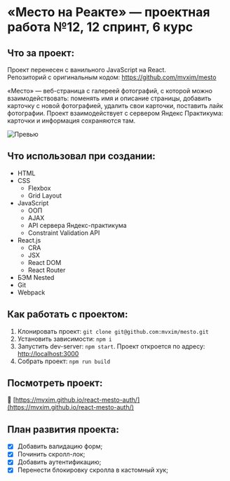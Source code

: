 # «Место на Реакте» — проектная работа №12, 12 спринт, 6 курс

## Что за проект:

Проект перенесен с ванильного JavaScript на React.\
Репозиторий с оригинальным кодом: https://github.com/mvxim/mesto

«Место» — веб-страница с галереей фотографий, с которой можно взаимодействовать:
поменять имя и описание страницы, добавить карточку с новой фотографией, удалить
свои карточки, поставить лайк фотографии. Проект взаимодействует с сервером
Яндекс Практикума: карточки и информация сохраняются там.

![Превью](./mesto-react-preview.gif)

## Что использовал при создании:

* HTML
* CSS
    * Flexbox
    * Grid Layout
* JavaScript
    * ООП
    * AJAX
    * API сервера Яндекс-практикума
    * Constraint Validation API
* React.js
    * CRA
    * JSX
    * React DOM
    * React Router
* БЭМ Nested
* Git
* Webpack

## Как работать с проектом:

1. Клонировать проект:
   `git clone git@github.com:mvxim/mesto.git`
2. Установить зависимости:
   `npm i`
3. Запустить dev-server:
   `npm start`. Проект откроется по
   адресу: [http://localhost:3000](http://localhost:3000)
4. Собрать проект:
   `npm run build`

## Посмотреть проект:

🔗 [https://mvxim.github.io/react-mesto-auth/](https://mvxim.github.io/react-mesto-auth/)

## План развития проекта:

- [X] Добавить валидацию форм;
- [X] Починить скролл-лок;
- [X] Добавить аутентификацию;
- [X] Перенести блокировку скролла в кастомный хук;
